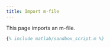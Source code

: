```yaml
---
title: Import m-file
---
```


This page imports an m-file.

```matlab
{% include matlab/sandbox_script.m %}
```